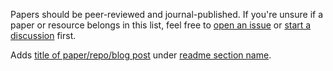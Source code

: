 Papers should be peer-reviewed and journal-published. If you're unsure if a paper or resource belongs in this list, feel free to [open an issue](https://github.com/janosh/awesome-normalizing-flows/issues/new) or [start a discussion](https://github.com/janosh/awesome-normalizing-flows/discussions) first.

<!-- Delete the above hint before submitting.

When adding a new ressource, please fill out the title, url and readme section name + link in the line below. Else delete everything and start from a clean slate. -->

Adds [title of paper/repo/blog post](url) under [readme section name](readme.md#-publications).
